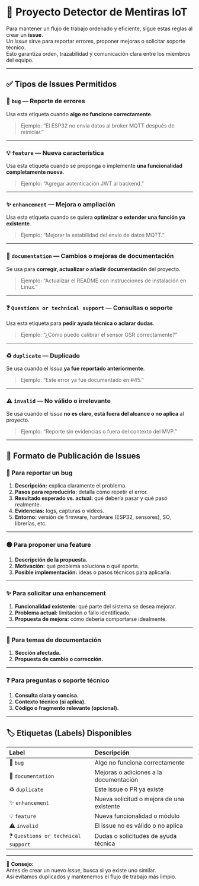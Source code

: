 # 📡 Proyecto Detector de Mentiras IoT

Para mantener un flujo de trabajo ordenado y eficiente, sigue estas reglas al crear un **issue**.  
Un *issue* sirve para reportar errores, proponer mejoras o solicitar soporte técnico.  
Esto garantiza orden, trazabilidad y comunicación clara entre los miembros del equipo.

---

## ✅ Tipos de Issues Permitidos

### 🐞 **`bug` — Reporte de errores**
Usa esta etiqueta cuando **algo no funcione correctamente**.  
> Ejemplo: “El ESP32 no envía datos al broker MQTT después de reiniciar.”

---

### 💡 **`feature` — Nueva característica**
Usa esta etiqueta cuando se proponga o implemente **una funcionalidad completamente nueva**.  
> Ejemplo: “Agregar autenticación JWT al backend.”

---

### ✨ **`enhancement` — Mejora o ampliación**
Usa esta etiqueta cuando se quiera **optimizar o extender una función ya existente**.  
> Ejemplo: “Mejorar la estabilidad del envío de datos MQTT.”

---

### 📖 **`documentation` — Cambios o mejoras de documentación**
Se usa para **corregir, actualizar o añadir documentación** del proyecto.  
> Ejemplo: “Actualizar el README con instrucciones de instalación en Linux.”

---

### ❓ **`Questions or technical support` — Consultas o soporte**
Usa esta etiqueta para **pedir ayuda técnica o aclarar dudas**.  
> Ejemplo: “¿Cómo puedo calibrar el sensor GSR correctamente?”

---

### ♻️ **`duplicate` — Duplicado**
Se usa cuando el *issue* **ya fue reportado anteriormente**.  
> Ejemplo: “Este error ya fue documentado en #45.”

---

### ⚠️ **`invalid` — No válido o irrelevante**
Se usa cuando el *issue* **no es claro, está fuera del alcance o no aplica** al proyecto.  
> Ejemplo: “Reporte sin evidencias o fuera del contexto del MVP.”

---

## 📝 Formato de Publicación de Issues

### 🔴 Para reportar un **bug**
1. **Descripción:** explica claramente el problema.  
2. **Pasos para reproducirlo:** detalla cómo repetir el error.  
3. **Resultado esperado vs. actual:** qué debería pasar y qué pasó realmente.  
4. **Evidencias:** logs, capturas o videos.  
5. **Entorno:** versión de firmware, hardware (ESP32, sensores), SO, librerías, etc.

---

### 🟢 Para proponer una **feature**
1. **Descripción de la propuesta.**  
2. **Motivación:** qué problema soluciona o qué aporta.  
3. **Posible implementación:** ideas o pasos técnicos para aplicarla.  

---

### ✨ Para solicitar una **enhancement**
1. **Funcionalidad existente:** qué parte del sistema se desea mejorar.  
2. **Problema actual:** limitación o fallo identificado.  
3. **Propuesta de mejora:** cómo debería comportarse idealmente.  

---

### 📘 Para temas de **documentación**
1. **Sección afectada.**  
2. **Propuesta de cambio o corrección.**  

---

### ❓ Para **preguntas o soporte técnico**
1. **Consulta clara y concisa.**  
2. **Contexto técnico (si aplica).**  
3. **Código o fragmento relevante (opcional).**

---

## 🏷️ **Etiquetas (Labels) Disponibles**

| Label | Descripción |
|:------|:-------------|
| 🐞 `bug` | Algo no funciona correctamente |
| 📖 `documentation` | Mejoras o adiciones a la documentación |
| ♻️ `duplicate` | Este issue o PR ya existe |
| ✨ `enhancement` | Nueva solicitud o mejora de una existente |
| 💡 `feature` | Nueva funcionalidad o módulo |
| ⚠️ `invalid` | El issue no es válido o no aplica |
| ❓ `Questions or technical support` | Dudas o solicitudes de ayuda técnica |

---

📌 **Consejo:**  
Antes de crear un nuevo *issue*, busca si ya existe uno similar.  
Así evitamos duplicados y mantenemos el flujo de trabajo más limpio.
